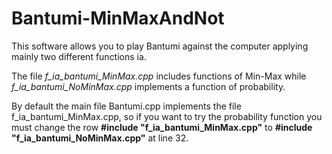 # Bantumi-MinMaxAndNot
This software allows you to play Bantumi against the computer  applying mainly two different functions ia.

The file *f_ia_bantumi_MinMax.cpp* includes functions of Min-Max while *f_ia_bantumi_NoMinMax.cpp* implements a function of probability.

By default the main file Bantumi.cpp implements the file f_ia_bantumi_MinMax.cpp, so if you want to try the probability function you must change the row **#include "f_ia_bantumi_MinMax.cpp"** to **#include "f_ia_bantumi_NoMinMax.cpp"** at line 32.
